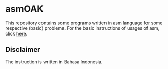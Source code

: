 # asmOAK

This repository contains some programs written in [asm](https://en.wikipedia.org/wiki/Assembly_language) language for some respective (basic) problems.
For the basic instructions of usages of asm, click [here](https://github.com/ddhira123/asmOAK/tree/master/Panduan).

## Disclaimer

The instruction is written in Bahasa Indonesia.

